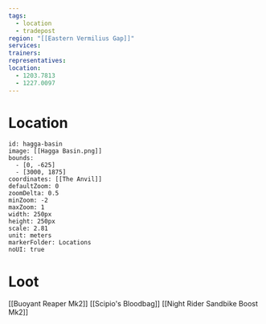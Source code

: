 ```yaml
---
tags:
  - location
  - tradepost
region: "[[Eastern Vermilius Gap]]"
services:
trainers:
representatives:
location:
  - 1203.7813
  - 1227.0097
---
```

# Location
```leaflet
id: hagga-basin
image: [[Hagga Basin.png]]
bounds:
  - [0, -625]
  - [3000, 1875]
coordinates: [[The Anvil]]
defaultZoom: 0
zoomDelta: 0.5
minZoom: -2
maxZoom: 1
width: 250px
height: 250px
scale: 2.81
unit: meters
markerFolder: Locations
noUI: true
```
# Loot
[[Buoyant Reaper Mk2]]
[[Scipio's Bloodbag]]
[[Night Rider Sandbike Boost Mk2]]
